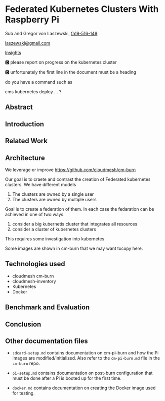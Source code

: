 # Federated Kubernetes Clusters With Raspberry Pi

Sub and Gregor von Laszewski, [fa19-516-148](https://github.com/cloudmesh-community/fa19-516-148)

laszewski@gmail.com

[Insights](https://github.com/cloudmesh-community/fa19-516-148/graphs/contributors)

:o2: please report on progress on the kubernetes cluster

:o2: unfortunately the first line in the document must be a heading

do you have a command such as 

cms kubernetes deploy ... ?


## Abstract

## Introduction

## Related Work

## Architecture

We leverage or improve <https://github.com/cloudmesh/cm-burn>

Our goal is to craete and contrast the creation of Federated kubernetes
clusters. We have different models

1. The clusters are owned by a single user
2. The clusters are owned by multiple users

Goal is to create a federation of them. In each case the fedaration can
be achieved in one of two ways.

1. consider a big kubernetis cluster that integrates all resources
2. consider a cluster of kubernetes clusters

This requires some investigation into kubernetes

Some images are shown in cm-burn that we may want tocopy here.

## Technologies used

* cloudmesh cm-burn
* cloudmesh-inventory
* Kubernetes
* Docker

## Benchmark and Evaluation

## Conclusion

## Other documentation files

* `sdcard-setup.md` contains documentation on cm-pi-burn and how the Pi
  images are modified/initialized. Also refer to the `cm-pi-burn.md`
  file in the `cm-burn` repo.

* `pi-setup.md` contains documentation on post-burn configuration that
  must be done after a Pi is booted up for the first time.

* `docker.md` contains documentation on creating the Docker image used
  for testing.
